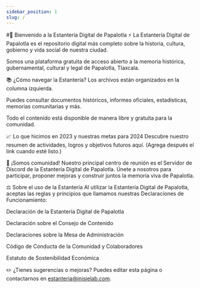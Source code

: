 ```yaml
---
sidebar_position: 1
slug: /
---
```


#📜 Bienvenido a la Estantería Digital de Papalotla
⚡ La Estantería Digital de Papalotla es el repositorio digital más completo sobre la historia, cultura, gobierno y vida social de nuestra ciudad.

Somos una plataforma gratuita de acceso abierto a la memoria histórica, gubernamental, cultural y legal de Papalotla, Tlaxcala.

📚 ¿Cómo navegar la Estantería?
Los archivos están organizados en la columna izquierda.

Puedes consultar documentos históricos, informes oficiales, estadísticas, memorias comunitarias y más.

Todo el contenido está disponible de manera libre y gratuita para la comunidad.

📈 Lo que hicimos en 2023 y nuestras metas para 2024
Descubre nuestro resumen de actividades, logros y objetivos futuros aquí.
(Agrega después el link cuando esté listo.)

🌿 ¡Somos comunidad!
Nuestro principal centro de reunión es el Servidor de Discord de la Estantería Digital de Papalotla.
Únete a nosotros para participar, proponer mejoras y construir juntos la memoria viva de Papalotla.

⚖️ Sobre el uso de la Estantería
Al utilizar la Estantería Digital de Papalotla, aceptas las reglas y principios que llamamos nuestras Declaraciones de Funcionamiento:

Declaración de la Estantería Digital de Papalotla

Declaración sobre el Consejo de Contenido

Declaraciones sobre la Mesa de Administración

Código de Conducta de la Comunidad y Colaboradores

Estatuto de Sostenibilidad Económica

✏️ ¿Tienes sugerencias o mejoras?
Puedes editar esta página o contactarnos en estanteria@inisielab.com.

